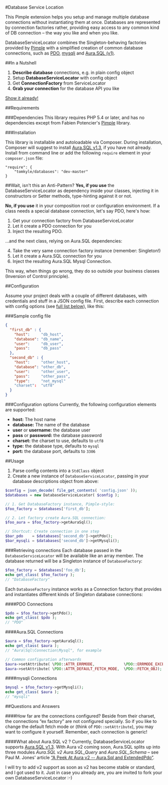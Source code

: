 #Database Service Location

This Pimple extension helps you setup and manage multiple database connections without instantiating them at once. Databases are represented by connection factories rather, providing easy access to any common kind of DB connection – the way you like and when you like. 

DatabaseServiceLocator combines the Singleton-behaving factories provided by [Pimple](https://github.com/fabpot/Pimple) with a simplified creation of common database connections, such as [PDO](http://de.php.net/manual/en/book.pdo.php), [mysqli](http://www.php.net/manual/en/book.mysqli.php) and [Aura.SQL (v1)](https://github.com/auraphp/Aura.Sql/tree/master). 

##In a Nutshell

1. **Describe database** connections, e.g. in plain config object
2. Setup **DatabaseServiceLocator** with config object 
3. Get **ConnectionFactory** from ServiceLocator
4. **Grab your connection** for the database API you like

[Show it already!](#usage)



##Requirements

###Dependencies
This library requires PHP 5.4 or later, and has no dependencies except from Fabien Potencier's [Pimple](https://github.com/fabpot/Pimple) library. 



###Installation

This library is installable and autoloadable via Composer. During installation, Composer will suggest to install [Aura.SQL v1.3](http://github.com/auraphp/Aura.Sql/tree/1.3.0), if you have not already. Install from command line or add the following `require` element in your `composer.json` file:

    "require": {
        "tomkyle/databases": "dev-master"
    }


##Wait, isn't this an Anti-Pattern?
**Yes, if you use** the DatabaseServiceLocator as dependency inside your classes, injecting it in constructors or Setter methods, type-hinting against it or not.

**No, if you use** it in your composition root or configuration environment.
If a class needs a special database connection, let's say PDO, here's how: 

1. Get your connection factory from DatabaseServiceLocator
2. Let it create a PDO connection for you 
3. Inject the resulting PDO. 

…and the next class, relying on Aura.SQL dependencies:

4. Take the very same connection factory instance (remember: Singleton!)
5. Let it create a Aura.SQL connection for you
6. Inject the resulting Aura.SQL Mysql Connection. 

This way, when things go wrong, they do so outside your business classes (Inversion of Control principle).




##Configuration

Assume your project deals with a couple of different databases, with credentials and stuff in a JSON config file. First, describe each connection with config options (see [full list below](#configuration-options)), like this:

###Sample config file
```json
{
  "first_db" : {
    "host":     "db_host",
    "database": "db_name",
    "user":     "db_user",
    "pass":     "db_pass"
  },
  "second_db" : {
    "host":     "other_host",
    "database": "other_db",
    "user":     "other_user",
    "pass":     "other_pass",
    "type":     "not_mysql"
    "charset":  "utf8"
  }
}
```

###Configuration options
Currently, the following configuration elements are supported:

- **host:** The host name
- **database:** The name of the database
- **user** or **username:** the database user
- **pass** or **password:** the database password
- **charset:** the charset to use, defaults to `utf8`
- **type:** the database type, defaults to `mysql`
- **port:** the database port, defaults to `3306`


##Usage

1. Parse config contents into a `StdClass` object
2. Create a new instance of `DatabaseServiceLocator`, passing in your database descriptions object from above:

```php
$config = json_decode( file_get_contents( 'config.json' ));
$databases = new DatabaseServiceLocator( $config );

// 1. Get DatabaseFactory instance, Pimple-style:
$foo_factory = $databases['first_db'];

// 2. Let factory create Aura.SQL connection:
$foo_aura = $foo_factory->getAuraSql();

// Shortcut: Create connection in one step
$bar_pdo    = $databases['second_db']->getPdo();
$bar_mysqli = $databases['second_db']->getMysqli();
```

###Retrieving connections
Each database passed in the `DatabaseServiceLocator` will be available like an array member. The database returned will be a Singleton instance of `DatabaseFactory`:

```php
$foo_factory = $databases['foo_db'];
echo get_class( $foo_factory );
// "DatabaseFactory"
```

Each `DatabaseFactory` instance works as a Connection factory that provides and instantiates different kinds of Singleton database connections:

####PDO Connections

```php
$pdo = $foo_factory->getPdo();
echo get_class( $pdo );
// "PDO"
```

####Aura.SQL Connections

```php
$aura = $foo_factory->getAuraSql();
echo get_class( $aura );
// "Aura\Sql\Connection\Mysql", for example

// Common configuration afterwards
$aura->setAttribute( \PDO::ATTR_ERRMODE,             \PDO::ERRMODE_EXCEPTION );
$aura->setAttribute( \PDO::ATTR_DEFAULT_FETCH_MODE,  \PDO::FETCH_OBJ);
```



####mysqli Connections

```php
$mysql = $foo_factory->getMysqli();
echo get_class( $aura );
// "mysqli"
```

##Questions and Answers

####How far are the connections configured?
Beside from their charset, the connections “ex factory” are not configured specially. So if you like to change the default fetch mode or (think of `PDO::setAttribute`), you may want to configure it yourself. Remember, each connection is generic!

####What about Aura.SQL v2 ?
Currently, DatabaseServiceLocator supports [Aura.SQL v1.3](http://github.com/auraphp/Aura.Sql/tree/1.3.0). With Aura v2 coming soon, Aura.SQL splits up into three modules *Aura.SQL v2  Aura.SQL_Query* and *Aura.SQL_Schema* – see Paul M. Jones' article [“A Peek At Aura v2 -- Aura.Sql and ExtendedPdo”](http://auraphp.com/blog/2013/10/21/aura-sql-v2-extended-pdo/). 

I will try to add v2 support as soon as v2 has become stable or standard, and I got used to it. Just in case you already are, you are invited to fork your own DatabaseServiceLocator :-)


